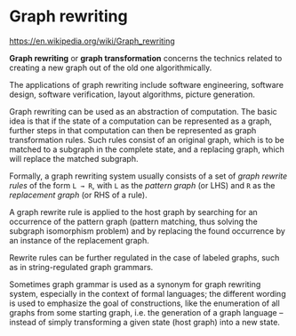 # Graph rewriting

https://en.wikipedia.org/wiki/Graph_rewriting

**Graph rewriting** or **graph transformation** concerns the technics related to creating a new graph out of the old one algorithmically.

The applications of graph rewriting include software engineering, software design, software verification, layout algorithms, picture generation.

Graph rewriting can be used as an abstraction of computation. The basic idea is that if the state of a computation can be represented as a graph, further steps in that computation can then be represented as graph transformation rules. Such rules consist of an original graph, which is to be matched to a subgraph in the complete state, and a replacing graph, which will replace the matched subgraph.

Formally, a graph rewriting system usually consists of a set of *graph rewrite rules* of the form `L → R`, with `L` as the *pattern graph* (or LHS) and `R` as the *replacement graph* (or RHS of a rule).

A graph rewrite rule is applied to the host graph by searching for an occurrence of the pattern graph (pattern matching, thus solving the subgraph isomorphism problem) and by replacing the found occurrence by an instance of the replacement graph.

Rewrite rules can be further regulated in the case of labeled graphs, such as in string-regulated graph grammars.

Sometimes graph grammar is used as a synonym for graph rewriting system, especially in the context of formal languages; the different wording is used to emphasize the goal of constructions, like the enumeration of all graphs from some starting graph, i.e. the generation of a graph language – instead of simply transforming a given state (host graph) into a new state.
